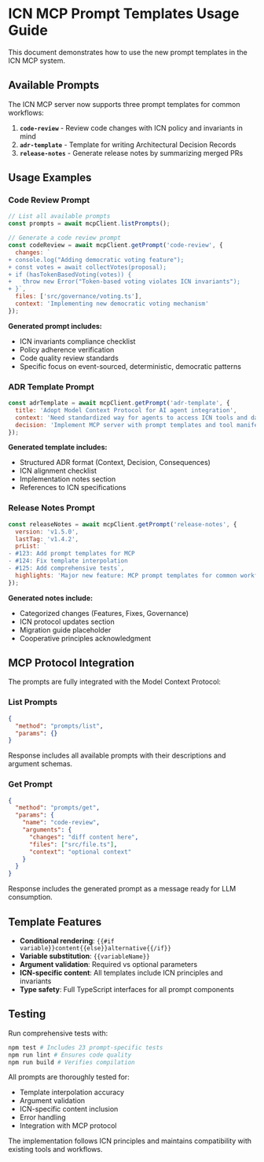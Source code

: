 # ICN MCP Prompt Templates Usage Guide

This document demonstrates how to use the new prompt templates in the ICN MCP system.

## Available Prompts

The ICN MCP server now supports three prompt templates for common workflows:

1. **`code-review`** - Review code changes with ICN policy and invariants in mind
2. **`adr-template`** - Template for writing Architectural Decision Records
3. **`release-notes`** - Generate release notes by summarizing merged PRs

## Usage Examples

### Code Review Prompt

```javascript
// List all available prompts
const prompts = await mcpClient.listPrompts();

// Generate a code review prompt
const codeReview = await mcpClient.getPrompt('code-review', {
  changes: `
+ console.log("Adding democratic voting feature");
+ const votes = await collectVotes(proposal);
+ if (hasTokenBasedVoting(votes)) {
+   throw new Error("Token-based voting violates ICN invariants");
+ }`,
  files: ['src/governance/voting.ts'],
  context: 'Implementing new democratic voting mechanism'
});
```

**Generated prompt includes:**
- ICN invariants compliance checklist
- Policy adherence verification
- Code quality review standards
- Specific focus on event-sourced, deterministic, democratic patterns

### ADR Template Prompt

```javascript
const adrTemplate = await mcpClient.getPrompt('adr-template', {
  title: 'Adopt Model Context Protocol for AI agent integration',
  context: 'Need standardized way for agents to access ICN tools and data',
  decision: 'Implement MCP server with prompt templates and tool manifests'
});
```

**Generated template includes:**
- Structured ADR format (Context, Decision, Consequences)
- ICN alignment checklist
- Implementation notes section
- References to ICN specifications

### Release Notes Prompt

```javascript
const releaseNotes = await mcpClient.getPrompt('release-notes', {
  version: 'v1.5.0',
  lastTag: 'v1.4.2',
  prList: `
- #123: Add prompt templates for MCP
- #124: Fix template interpolation  
- #125: Add comprehensive tests`,
  highlights: 'Major new feature: MCP prompt templates for common workflows'
});
```

**Generated notes include:**
- Categorized changes (Features, Fixes, Governance)
- ICN protocol updates section
- Migration guide placeholder
- Cooperative principles acknowledgment

## MCP Protocol Integration

The prompts are fully integrated with the Model Context Protocol:

### List Prompts
```json
{
  "method": "prompts/list",
  "params": {}
}
```

Response includes all available prompts with their descriptions and argument schemas.

### Get Prompt
```json
{
  "method": "prompts/get", 
  "params": {
    "name": "code-review",
    "arguments": {
      "changes": "diff content here",
      "files": ["src/file.ts"],
      "context": "optional context"
    }
  }
}
```

Response includes the generated prompt as a message ready for LLM consumption.

## Template Features

- **Conditional rendering**: `{{#if variable}}content{{else}}alternative{{/if}}`
- **Variable substitution**: `{{variableName}}`
- **Argument validation**: Required vs optional parameters
- **ICN-specific content**: All templates include ICN principles and invariants
- **Type safety**: Full TypeScript interfaces for all prompt components

## Testing

Run comprehensive tests with:
```bash
npm test # Includes 23 prompt-specific tests
npm run lint # Ensures code quality
npm run build # Verifies compilation
```

All prompts are thoroughly tested for:
- Template interpolation accuracy
- Argument validation
- ICN-specific content inclusion
- Error handling
- Integration with MCP protocol

The implementation follows ICN principles and maintains compatibility with existing tools and workflows.